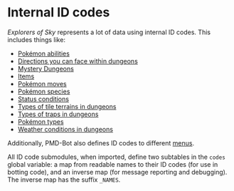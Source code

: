 # Internal ID codes

_Explorers of Sky_ represents a lot of data using internal ID codes. This includes things like:

- [Pokémon abilities](ability.lua)
- [Directions you can face within dungeons](direction.lua)
- [Mystery Dungeons](dungeon.lua)
- [Items](item.lua)
- [Pokémon moves](move.lua)
- [Pokémon species](species.lua)
- [Status conditions](status.lua)
- [Types of tile terrains in dungeons](terrain.lua)
- [Types of traps in dungeons](trap.lua)
- [Pokémon types](type.lua)
- [Weather conditions in dungeons](weather.lua)

Additionally, PMD-Bot also defines ID codes to different [menus](menu.lua).

All ID code submodules, when imported, define two subtables in the `codes` global variable: a map from readable names to their ID codes (for use in botting code), and an inverse map (for message reporting and debugging). The inverse map has the suffix `_NAMES`.